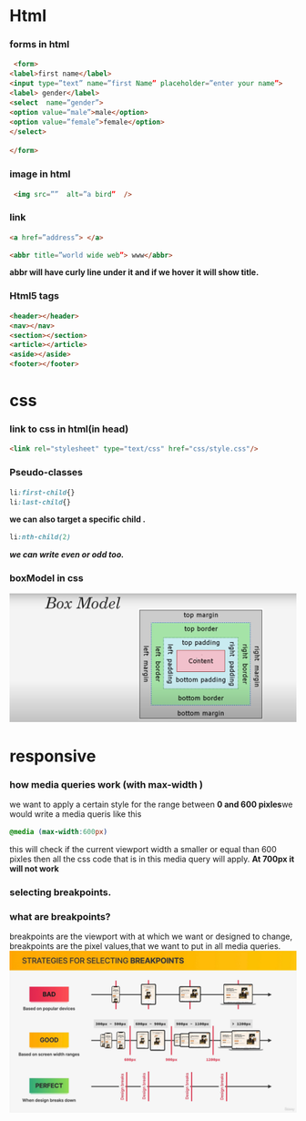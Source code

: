 # Html

### forms in html
```html
 <form>
<label>first name</label>
<input type=”text” name=”first Name” placeholder=”enter your name”>
<label> gender</label>
<select  name=”gender”>
<option value=”male”>male</option>
<option value=”female”>female</option>
</select>

</form>
 ```
### image in html
```html
 <img src=””  alt=”a bird”  />
``` 
### link
```html
<a href=”address”> </a>
```

```html
<abbr title=”world wide web”> www</abbr>
```
**abbr will have curly line under it and if we hover it will show title.**
### Html5 tags
```html
<header></header>
<nav></nav>
<section></section>
<article></article>
<aside></aside>
<footer></footer>
```
# css
### link to css in html(in head)
```html
<link rel="stylesheet" type="text/css" href="css/style.css"/>
```
### Pseudo-classes 
```css
li:first-child{}
li:last-child{}

```
**we can also target a specific child .**
```css
li:nth-child(2)
```
***we can write even or odd too.***
### boxModel in css
![boxmodel](images/boxmodel.png)
# responsive
### how media queries work (with max-width )
we want to apply a certain style for the range between **0 and 600 pixles**we would write a media queris like this 
```css
@media (max-width:600px)
```
this will check if the current viewport width a smaller or equal than 600 pixles then all the css code that is in this media query will apply.
**At 700px it will not work**
### selecting breakpoints.
### what are breakpoints?
breakpoints are the viewport with at which we want or designed to change, breakpoints are the pixel values,that we want to put in all media queries.
![breakpoints](images/breakpoints.png)























 










